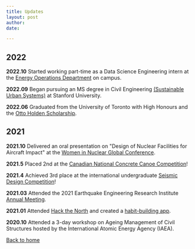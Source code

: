 ```yaml
---
title: Updates
layout: post
author: 
date: 

---
```


[comment]: <> (Check http://127.0.0.1:4000/news.html local updates)

## 2022

**2022.10** Started working part-time as a Data Science Engineering intern at the <a href="https://lbre.stanford.edu/sem/what-we-do/campus-energy-operations">Energy Operations Department</a> on campus.

**2022.09** Began pursuing an MS degree in Civil Engineering <a href="https://cee.stanford.edu/academics-admission/graduate-degree-programs/sustainable-design-construction/sustainable-design#SDCSUS">(Sustainable Urban Systems)</a> at Stanford University.

**2022.06** Graduated from the University of Toronto with High Honours and the <a href="https://undergrad.engineering.utoronto.ca/news/2021-2022-award-winners-from-the-u-of-t-engineering-class-of-2t2/">Otto Holden Scholarship</a>.

## 2021

**2021.10** Delivered an oral presentation on "Design of Nuclear Facilities for Aircraft Impact" at the <a href="https://win-global.org/activities/annual">Women in Nuclear Global Conference</a>.

**2021.5** Placed 2nd at the <a href="https://www.cscecompetitions.ca/en/home/cnccc/">Canadian National Concrete Canoe Competition</a>!

**2021.4** Achieved 3rd place at the international undergraduate <a href="https://slc.eeri.org/2021-sdc/">Seismic Design Competition</a>!

**2021.03** Attended the 2021 Earthquake Engineering Research Institute <a href="https://matchboxvirtual.com/eeri-annual-meeting-2021/">Annual Meeting</a>.

**2021.01** Attended <a href="https://hackthenorth.com/">Hack the North</a> and created a <a href="https://devpost.com/software/treecosystem">habit-building app</a>.

**2020.10** Attended a 3-day workshop on Ageing Management of Civil Structures hosted by the International Atomic Energy Agency (IAEA).

[Back to home](/)